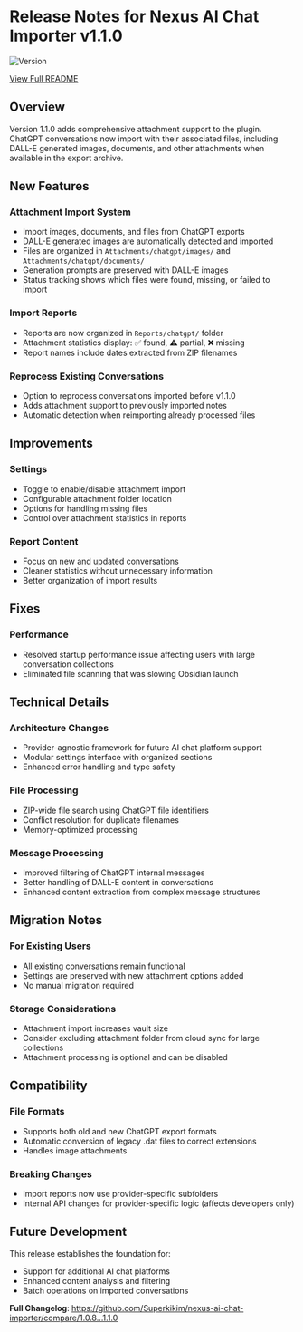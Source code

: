 # Release Notes for Nexus AI Chat Importer v1.1.0

![Version](https://img.shields.io/badge/version-1.1.0-blue)

[View Full README](https://github.com/Superkikim/nexus-ai-chat-importer/blob/1.1.0/README.md)

## Overview

Version 1.1.0 adds comprehensive attachment support to the plugin. ChatGPT conversations now import with their associated files, including DALL-E generated images, documents, and other attachments when available in the export archive.

## New Features

### Attachment Import System

- Import images, documents, and files from ChatGPT exports
- DALL-E generated images are automatically detected and imported
- Files are organized in `Attachments/chatgpt/images/` and `Attachments/chatgpt/documents/`
- Generation prompts are preserved with DALL-E images
- Status tracking shows which files were found, missing, or failed to import

### Import Reports

- Reports are now organized in `Reports/chatgpt/` folder
- Attachment statistics display: ✅ found, ⚠️ partial, ❌ missing
- Report names include dates extracted from ZIP filenames

### Reprocess Existing Conversations

- Option to reprocess conversations imported before v1.1.0
- Adds attachment support to previously imported notes
- Automatic detection when reimporting already processed files

## Improvements

### Settings

- Toggle to enable/disable attachment import
- Configurable attachment folder location
- Options for handling missing files
- Control over attachment statistics in reports

### Report Content

- Focus on new and updated conversations
- Cleaner statistics without unnecessary information
- Better organization of import results

## Fixes

### Performance

- Resolved startup performance issue affecting users with large conversation collections
- Eliminated file scanning that was slowing Obsidian launch

## Technical Details

### Architecture Changes

- Provider-agnostic framework for future AI chat platform support
- Modular settings interface with organized sections
- Enhanced error handling and type safety

### File Processing

- ZIP-wide file search using ChatGPT file identifiers
- Conflict resolution for duplicate filenames
- Memory-optimized processing

### Message Processing

- Improved filtering of ChatGPT internal messages
- Better handling of DALL-E content in conversations
- Enhanced content extraction from complex message structures

## Migration Notes

### For Existing Users

- All existing conversations remain functional
- Settings are preserved with new attachment options added
- No manual migration required

### Storage Considerations

- Attachment import increases vault size
- Consider excluding attachment folder from cloud sync for large collections
- Attachment processing is optional and can be disabled

## Compatibility

### File Formats

- Supports both old and new ChatGPT export formats
- Automatic conversion of legacy .dat files to correct extensions
- Handles image attachments

### Breaking Changes

- Import reports now use provider-specific subfolders
- Internal API changes for provider-specific logic (affects developers only)

## Future Development

This release establishes the foundation for:

- Support for additional AI chat platforms
- Enhanced content analysis and filtering
- Batch operations on imported conversations

**Full Changelog**: https://github.com/Superkikim/nexus-ai-chat-importer/compare/1.0.8…1.1.0
